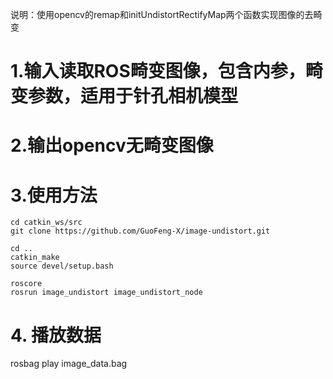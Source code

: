 
说明：使用opencv的remap和initUndistortRectifyMap两个函数实现图像的去畸变
# 1.输入读取ROS畸变图像，包含内参，畸变参数，适用于针孔相机模型
# 2.输出opencv无畸变图像

# 3.使用方法
```
cd catkin_ws/src
git clone https://github.com/GuoFeng-X/image-undistort.git
```

```
cd ..
catkin_make
source devel/setup.bash
```
```
roscore
rosrun image_undistort image_undistort_node
```
# 4. 播放数据
rosbag play image_data.bag

